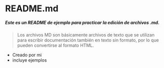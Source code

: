 # README.md   

##### Este es un README de ejemplo para practicar la edición de archivos .md.

> Los archivos MD son básicamente archivos de texto que se utilizan para escribir documentación también en texto sin formato, por lo que pueden convertirse al formato HTML.

* Creado por mi
* incluye ejemplos 